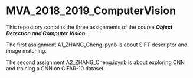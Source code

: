 # MVA_2018_2019_ComputerVision

This repository contains the three assignments of the course ___Object Detection and Computer Vision___. 

The first assignment A1_ZHANG_Cheng.ipynb is about SIFT descriptor and image matching.

The second assignment A2_ZHANG_Cheng.ipynb is about exploring CNN and training a CNN on CIFAR-10 dataset.


